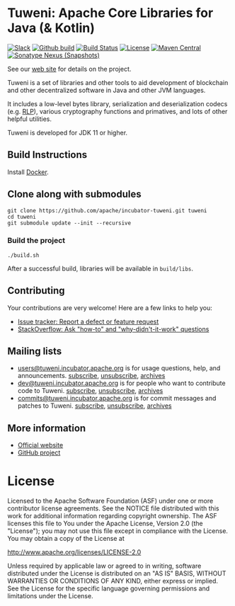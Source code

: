 # Tuweni: Apache Core Libraries for Java (& Kotlin)

[![Slack](https://img.shields.io/badge/slack-%23tuweni-72eff8?logo=slack)](https://s.apache.org/slack-invite)
[![Github build](https://github.com/apache/incubator-tuweni/workflows/master%20pr%20build/badge.svg)](https://github.com/apache/incubator-tuweni/actions?query=workflow%3A%22master+pr+build%22)
[![Build Status](https://builds.apache.org/job/Apache%20Tuweni/job/CI/badge/icon)](https://builds.apache.org/job/Apache%20Tuweni/job/CI/)
[![License](https://img.shields.io/badge/License-Apache%202.0-blue.svg)](https://github.com/incubator-tuweni/blob/master/LICENSE)
[![Maven Central](https://maven-badges.herokuapp.com/maven-central/org.apache.tuweni/tuweni/badge.svg?style=plastic)](https://maven-badges.herokuapp.com/maven-central/org.apache.tuweni/tuweni)
[![Sonatype Nexus (Snapshots)](https://img.shields.io/nexus/s/https/repository.apache.org/org.apache.tuweni/tuweni.svg)](https://repository.apache.org/content/repositories/snapshots/org/apache/tuweni/tuweni/)

See our [web site](https://tuweni.apache.org) for details on the project.

Tuweni is a set of libraries and other tools to aid development of blockchain and other decentralized software in Java and other JVM languages.

It includes a low-level bytes library, serialization and deserialization codecs (e.g. [RLP](https://github.com/ethereum/wiki/wiki/RLP)), various cryptography functions and primatives, and lots of other helpful utilities.

Tuweni is developed for JDK 11 or higher.

## Build Instructions

Install [Docker](https://docs.docker.com/get-docker/).

## Clone along with submodules ##
    git clone https://github.com/apache/incubator-tuweni.git tuweni
    cd tuweni
    git submodule update --init --recursive

### Build the project ###
    ./build.sh


After a successful build, libraries will be available in `build/libs`.

## Contributing

Your contributions are very welcome! Here are a few links to help you:

- [Issue tracker: Report a defect or feature request](https://issues.apache.org/jira/projects/TUWENI/issues)
- [StackOverflow: Ask "how-to" and "why-didn't-it-work" questions](https://stackoverflow.com/questions/ask?tags=tuweni)

## Mailing lists

- [users@tuweni.incubator.apache.org](users@tuweni.apache.org) is for usage questions, help, and announcements. [subscribe](users-subscribe@tuweni.apache.org?subject=send%20this%20email%20to%20subscribe), [unsubscribe](dev-unsubscribe@tuweni.apache.org?subject=send%20this%20email%20to%20unsubscribe), [archives](https://www.mail-archive.com/users@tuweni.apache.org/)
- [dev@tuweni.incubator.apache.org](dev@tuweni.apache.org) is for people who want to contribute code to Tuweni. [subscribe](dev-subscribe@tuweni.apache.org?subject=send%20this%20email%20to%20subscribe), [unsubscribe](dev-unsubscribe@tuweni.apache.org?subject=send%20this%20email%20to%20unsubscribe), [archives](https://www.mail-archive.com/dev@tuweni.apache.org/)
- [commits@tuweni.incubator.apache.org](commits@tuweni.apache.org) is for commit messages and patches to Tuweni. [subscribe](commits-subscribe@tuweni.apache.org?subject=send%20this%20email%20to%20subscribe), [unsubscribe](commits-unsubscribe@tuweni.apache.org?subject=send%20this%20email%20to%20unsubscribe), [archives](https://www.mail-archive.com/commits@tuweni.apache.org/)

## More information

- [Official website](https://tuweni.apache.org)
- [GitHub project](https://github.com/apache/incubator-tuweni)

# License

Licensed to the Apache Software Foundation (ASF) under one or more contributor license agreements. See the NOTICE
file distributed with this work for additional information regarding copyright ownership. The ASF licenses this file
to You under the Apache License, Version 2.0 (the "License"); you may not use this file except in compliance with the
License. You may obtain a copy of the License at

http://www.apache.org/licenses/LICENSE-2.0

Unless required by applicable law or agreed to in writing, software distributed under the License is distributed on
an "AS IS" BASIS, WITHOUT WARRANTIES OR CONDITIONS OF ANY KIND, either express or implied. See the License for the
specific language governing permissions and limitations under the License.
